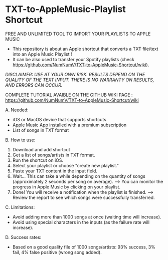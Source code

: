 # TXT-to-AppleMusic-Playlist Shortcut

FREE AND UNLIMITED TOOL TO IMPORT YOUR PLAYLISTS TO APPLE MUSIC

-   This repository is about an Apple shortcut that converts a TXT file/text into an Apple Music Playlist !
-   It can be also used to transfer your Spotify playlists (check https://github.com/NumNumV/TXT-to-AppleMusic-Shortcut/wiki).

_DISCLAIMER: USE AT YOUR OWN RISK. RESULTS DEPEND ON THE QUALITY OF THE TEXT INPUT. THERE IS NO WARRANTY ON RESULTS, AND ERRORS CAN OCCUR._

COMPLETE TUTORIAL AVAIBLE ON THE GITHUB WIKI PAGE : https://github.com/NumNumV/TXT-to-AppleMusic-Shortcut/wiki

A. Needed:
  - iOS or MacOS device that supports shortcuts
  - Apple Music App installed with a premium subscription
  - List of songs in TXT format
    
B. How to use:
  1. Download and add shortcut
  2. Get a list of songs/artists in TXT format.
  3. Run the shortcut on iOS.
  4. Select your playlist or choose "create new playlist."
  5. Paste your TXT content in the input field.
  6. Wait... This can take a while depending on the quantity of songs (approximately 2 seconds per song on average).
      --> You can monitor the progress in Apple Music by clicking on your playlist.
  7. Done! You will receive a notification when the playlist is finished.
      --> Review the report to see which songs were successfully transferred.
     
C. Limitations:
  - Avoid adding more than 1000 songs at once (waiting time will increase).
  - Avoid using special characters in the inputs (as the failure rate will increase).
    
D. Success rates:
  - Based on a good quality file of 1000 songs/artists: 93% success, 3% fail, 4% false positive (wrong song added).
